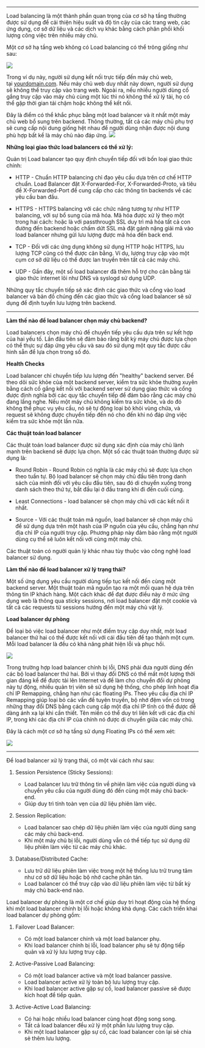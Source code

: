 

---

Load balancing là một thành phần quan trọng của cơ sở hạ tầng thường được sử dụng để cải thiện hiệu suất và độ tin cậy của các trang web, các ứng dụng, cơ sở dữ liệu và các dịch vụ khác bằng cách phân phối khối lượng công việc trên nhiều máy chủ.

Một cơ sở hạ tầng web không có Load balancing có thể trông giống như sau:

![](https://images.viblo.asia/9ef3bb43-3d54-49fa-90be-d464751e5b47.png)

Trong ví dụ này, người sử dụng kết nối trực tiếp đến máy chủ web, tại [yourdomain.com](http://yourdomain.com/). Nếu máy chủ web duy nhất này down, người sử dụng sẽ không thể truy cập vào trang web. Ngoài ra, nếu nhiều người dùng cố gắng truy cập vào máy chủ cùng một lúc thì nó không thể xử lý tải, họ có thể gặp thời gian tải chậm hoặc không thể kết nối.

Đây là điểm có thể khắc phục bằng một load balancer và ít nhất một máy chủ web bổ sung trên backend. Thông thường, tất cả các máy chủ phụ trợ sẽ cung cấp nội dung giống hệt nhau để người dùng nhận được nội dung phù hợp bất kể là máy chủ nào đáp ứng.
![](https://images.viblo.asia/65fad7fe-c1b6-4798-8bdd-94232331f8f8.png)

**Những loại giao thức load balancers có thể xử lý:**

Quản trị Load balancer tạo quy định chuyển tiếp đối với bốn loại giao thức chính:

- HTTP - Chuẩn HTTP balancing chỉ đạo yêu cầu dựa trên cơ chế HTTP chuẩn. Load Balancer đặt X-Forwarded-For, X-Forwarded-Proto, và tiêu đề X-Forwarded-Port để cung cấp cho các thông tin backends về các yêu cầu ban đầu.
    
- HTTPS - HTTPS balancing với các chức năng tương tự như HTTP balancing, với sự bổ sung của mã hóa. Mã hóa được xử lý theo một trong hai cách: hoặc là với passthrough SSL duy trì mã hóa tất cả con đường đến backend hoặc chấm dứt SSL mà đặt gánh nặng giải mã vào load balancer nhưng gửi lưu lượng được mã hóa đến back end.
    
- TCP - Đối với các ứng dụng không sử dụng HTTP hoặc HTTPS, lưu lượng TCP cũng có thể được cân bằng. Ví dụ, lượng truy cập vào một cụm cơ sở dữ liệu có thể được lan truyền trên tất cả các máy chủ.
    
- UDP - Gần đây, một số load balancer đã thêm hỗ trợ cho cân bằng tải giao thức internet lõi như DNS và syslogd sử dụng UDP.
    

Những quy tắc chuyển tiếp sẽ xác định các giao thức và cổng vào load balancer và bản đồ chúng đến các giao thức và cổng load balancer sẽ sử dụng để định tuyến lưu lượng trên backend.

---
**Làm thế nào để load balancer chọn máy chủ backend?**

Load balancers chọn máy chủ để chuyển tiếp yêu cầu dựa trên sự kết hợp của hai yếu tố. Lần đầu tiên sẽ đảm bảo rằng bất kỳ máy chủ được lựa chọn có thể thực sự đáp ứng yêu cầu và sau đó sử dụng một quy tắc được cấu hình sẵn để lựa chọn trong số đó.

**Health Checks**

Load balancer chỉ chuyển tiếp lưu lượng đến "healthy" backend server. Để theo dõi sức khỏe của một backend server, kiểm tra sức khỏe thường xuyên bằng cách cố gắng kết nối với backend server sử dụng giao thức và cổng được định nghĩa bởi các quy tắc chuyển tiếp để đảm bảo rằng các máy chủ đang lắng nghe. Nếu một máy chủ không kiểm tra sức khỏe, và do đó không thể phục vụ yêu cầu, nó sẽ tự động loại bỏ khỏi vùng chứa, và request sẽ không được chuyển tiếp đến nó cho đến khi nó đáp ứng việc kiểm tra sức khỏe một lần nữa.

**Các thuật toán load balancer**

Các thuật toán load balancer được sử dụng xác định của máy chủ lành mạnh trên backend sẽ được lựa chọn. Một số các thuật toán thường được sử dụng là:

- Round Robin - Round Robin có nghĩa là các máy chủ sẽ được lựa chọn theo tuần tự. Bộ load balancer sẽ chọn máy chủ đầu tiên trong danh sách của mình đối với yêu cầu đầu tiên, sau đó di chuyển xuống trong danh sách theo thứ tự, bắt đầu lại ở đầu trang khi đi đến cuối cùng.
    
- Least Connections - load balancer sẽ chọn máy chủ với các kết nối ít nhất.
    
- Source - Với các thuật toán mã nguồn, load balancer sẽ chọn máy chủ để sử dụng dựa trên một hash của IP nguồn của yêu cầu, chẳng hạn như địa chỉ IP của người truy cập. Phương pháp này đảm bảo rằng một người dùng cụ thể sẽ luôn kết nối với cùng một máy chủ.
    

Các thuật toán có người quản lý khác nhau tùy thuộc vào công nghệ load balancer sử dụng.


**Làm thế nào để load balancer xử lý trạng thái?**

Một số ứng dụng yêu cầu người dùng tiếp tục kết nối đến cùng một backend server. Một thuật toán mã nguồn tạo ra một mối quan hệ dựa trên thông tin IP khách hàng. Một cách khác để đạt được điều này ở mức ứng dụng web là thông qua sticky sessions, nơi load balancer đặt một cookie và tất cả các requests từ sessions hướng đến một máy chủ vật lý.

**Load balancer dự phòng**

Để loại bỏ việc load balancer như một điểm truy cập duy nhất, một load balancer thứ hai có thể được kết nối với cái đầu tiên để tạo thành một cụm. Mỗi load balancer là đều có khả năng phát hiện lỗi và phục hồi.

![](https://images.viblo.asia/5f72fc77-5ba3-4dc5-9d73-8ff37f33fff9.png)

Trong trường hợp load balancer chính bị lỗi, DNS phải đưa người dùng đến các bộ load balancer thứ hai. Bởi vì thay đổi DNS có thể mất một lượng thời gian đáng kể để được tải lên Internet và để làm cho chuyển đổi dự phòng này tự động, nhiều quản trị viên sẽ sử dụng hệ thống, cho phép linh hoạt địa chỉ IP Remapping, chẳng hạn như các floating IPs. Theo yêu cầu địa chỉ IP Remapping giúp loại bỏ các vấn đề tuyên truyền, bộ nhớ đệm vốn có trong những thay đổi DNS bằng cách cung cấp một địa chỉ IP tĩnh có thể được dễ dàng ánh xạ lại khi cần thiết. Tên miền có thể duy trì liên kết với các địa chỉ IP, trong khi các địa chỉ IP của chính nó được di chuyển giữa các máy chủ.

Đây là cách một cơ sở hạ tầng sử dụng Floating IPs có thể xem xét:

![](https://images.viblo.asia/7f9b9acf-6ba0-4f4d-96c1-272cc7beb95c.gif)

---
Để load balancer xử lý trạng thái, có một vài cách như sau:

1. Session Persistence (Sticky Sessions):
    
    - Load balancer lưu trữ thông tin về phiên làm việc của người dùng và chuyển yêu cầu của người dùng đó đến cùng một máy chủ back-end.
    - Giúp duy trì tính toàn vẹn của dữ liệu phiên làm việc.
2. Session Replication:
    
    - Load balancer sao chép dữ liệu phiên làm việc của người dùng sang các máy chủ back-end.
    - Khi một máy chủ bị lỗi, người dùng vẫn có thể tiếp tục sử dụng dữ liệu phiên làm việc từ các máy chủ khác.
3. Database/Distributed Cache:
    
    - Lưu trữ dữ liệu phiên làm việc trong một hệ thống lưu trữ trung tâm như cơ sở dữ liệu hoặc bộ nhớ cache phân tán.
    - Load balancer có thể truy cập vào dữ liệu phiên làm việc từ bất kỳ máy chủ back-end nào.

Load balancer dự phòng là một cơ chế giúp duy trì hoạt động của hệ thống khi một load balancer chính bị lỗi hoặc không khả dụng. Các cách triển khai load balancer dự phòng gồm:

1. Failover Load Balancer:
    
    - Có một load balancer chính và một load balancer phụ.
    - Khi load balancer chính bị lỗi, load balancer phụ sẽ tự động tiếp quản và xử lý lưu lượng truy cập.
2. Active-Passive Load Balancing:
    
    - Có một load balancer active và một load balancer passive.
    - Load balancer active xử lý toàn bộ lưu lượng truy cập.
    - Khi load balancer active gặp sự cố, load balancer passive sẽ được kích hoạt để tiếp quản.
3. Active-Active Load Balancing:
    
    - Có hai hoặc nhiều load balancer cùng hoạt động song song.
    - Tất cả load balancer đều xử lý một phần lưu lượng truy cập.
    - Khi một load balancer gặp sự cố, các load balancer còn lại sẽ chia sẻ thêm lưu lượng.